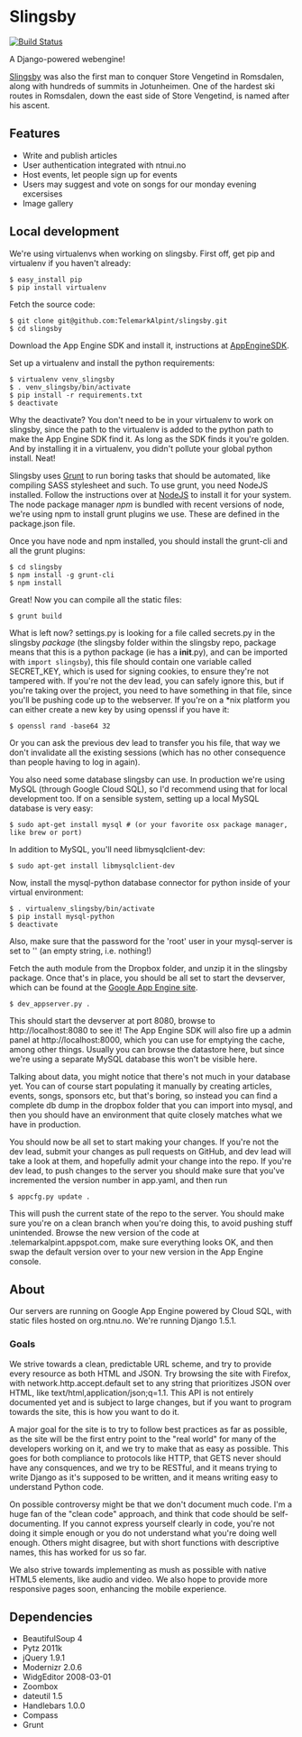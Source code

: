 Slingsby
========

[![Build Status](https://travis-ci.org/TelemarkAlpint/slingsby.png?branch=master)](https://travis-ci.org/TelemarkAlpint/slingsby)

A Django-powered webengine!

[Slingsby](http://en.wikipedia.org/wiki/William_Slingsby) was also the first man to conquer Store Vengetind in Romsdalen, along with hundreds of summits
in Jotunheimen. One of the  hardest ski routes in Romsdalen, down the east side of Store Vengetind, is
named after his ascent.

Features
--------

* Write and publish articles
* User authentication integrated with ntnui.no
* Host events, let people sign up for events
* Users may suggest and vote on songs for our monday evening excersises
* Image gallery

Local development
-----------------

We're using virtualenvs when working on slingsby. First off, get pip and virtualenv if you haven't already:

    $ easy_install pip
    $ pip install virtualenv

Fetch the source code:

    $ git clone git@github.com:TelemarkAlpint/slingsby.git
    $ cd slingsby

Download the App Engine SDK and install it, instructions at [AppEngineSDK](https://developers.google.com/appengine/downloads).

Set up a virtualenv and install the python requirements:

    $ virtualenv venv_slingsby
    $ . venv_slingsby/bin/activate
    $ pip install -r requirements.txt
    $ deactivate

Why the deactivate? You don't need to be in your virtualenv to work on slingsby, since the path to the virtualenv is added
to the python path to make the App Engine SDK find it. As long as the SDK finds it you're golden. And by installing it in a
virtualenv, you didn't pollute your global python install. Neat!

Slingsby uses [Grunt](http://gruntjs.com/) to run boring tasks that should be automated, like compiling SASS stylesheet and such.
To use grunt, you need NodeJS installed. Follow the instructions over at [NodeJS](http://nodejs.org/) to install it for your system.
The node package manager *npm* is bundled with recent versions of node, we're using npm to install grunt plugins we use. These are
defined in the package.json file.

Once you have node and npm installed, you should install the grunt-cli and all the grunt plugins:

    $ cd slingsby
    $ npm install -g grunt-cli
    $ npm install

Great! Now you can compile all the static files:

    $ grunt build

What is left now? settings.py is looking for a file called secrets.py in the slingsby *package* (the slingsby folder within the
slingsby repo, package means that this is a python package (ie has a __init__.py), and can be imported with `import slingsby`),
this file should contain one variable called SECRET_KEY, which is used for signing cookies, to ensure they're not tampered with.
If you're not the dev lead, you can safely ignore this, but if you're taking over the project, you need to have something in that
file, since you'll be pushing code up to the webserver. If you're on a *nix platform you can either create a new key by using openssl
if you have it:

    $ openssl rand -base64 32

Or you can ask the previous dev lead to transfer you his file, that way we don't invalidate all the existing sessions (which has no
other consequence than people having to log in again).

You also need some database slingsby can use. In production we're using MySQL (through Google Cloud SQL), so I'd recommend using that
for local development too. If on a sensible system, setting up a local MySQL database is very easy:

    $ sudo apt-get install mysql # (or your favorite osx package manager, like brew or port)

In addition to MySQL, you'll need libmysqlclient-dev:

    $ sudo apt-get install libmysqlclient-dev
    
Now, install the mysql-python database connector for python inside of your virtual environment:

    $ . virtualenv_slingsby/bin/activate
    $ pip install mysql-python
    $ deactivate
    
Also, make sure that the password for the 'root' user in your mysql-server is set to '' (an empty string, i.e. nothing!)

Fetch the auth module from the Dropbox folder, and unzip it in the slingsby package. Once that's in place, you should be all set to start
the devserver, which can be found at the [Google App Engine site](https://developers.google.com/appengine/downloads#Google_App_Engine_SDK_for_Python).

    $ dev_appserver.py .

This should start the devserver at port 8080, browse to http://localhost:8080 to see it! The App Engine SDK will also fire up a admin
panel at http://localhost:8000, which you can use for emptying the cache, among other things. Usually you can browse the datastore here,
but since we're using a separate MySQL database this won't be visible here.

Talking about data, you might notice that there's not much in your database yet. You can of course start populating it manually by
creating articles, events, songs, sponsors etc, but that's boring, so instead you can find a complete db dump in the dropbox folder
that you can import into mysql, and then you should have an environment that quite closely matches what we have in production.

You should now be all set to start making your changes. If you're not the dev lead, submit your changes as pull requests on GitHub, and dev
lead will take a look at them, and hopefully admit your change into the repo. If you're dev lead, to push changes to the server you should
make sure that you've incremented the version number in app.yaml, and then run

    $ appcfg.py update .

This will push the current state of the repo to the server. You should make sure you're on a clean branch when you're doing this, to avoid
pushing stuff unintended. Browse the new version of the code at <version number>.telemarkalpint.appspot.com, make sure everything looks OK,
and then swap the default version over to your new version in the App Engine console.

About
-----

Our servers are running on Google App Engine powered by Cloud SQL, with static files hosted on org.ntnu.no. We're running
Django 1.5.1.

### Goals

We strive towards a clean, predictable URL scheme, and try to provide every resource as both HTML and JSON. Try browsing the site with Firefox,
with network.http.accept.default set to any string that prioritizes JSON over HTML, like text/html,application/json;q=1.1. This API is not entirely
documented yet and is subject to large changes, but if you want to program towards the site, this is how you want to do it.

A major goal for the site is to try to follow best practices as far as possible, as the site will be the first entry point to the "real world"
for many of the developers working on it, and we try to make that as easy as possible. This goes for both compliance to protocols like HTTP,
that GETS never should have any consquences, and we try to be RESTful, and it means trying to write Django as it's supposed to be written,
and it means writing easy to understand Python code.

On possible controversy might be that we don't document much code. I'm a huge fan of the "clean code" approach, and think that code should be
self-documenting. If you cannot express yourself clearly in code, you're not doing it simple enough or you do not understand what you're doing well
enough. Others might disagree, but with short functions with descriptive names, this has worked for us so far.

We also strive towards implementing as mush as possible with native HTML5 elements, like audio and video. We also hope to provide more responsive
pages soon, enhancing the mobile experience.

Dependencies
------------

* BeautifulSoup 4
* Pytz 2011k
* jQuery 1.9.1
* Modernizr 2.0.6
* WidgEditor 2008-03-01
* Zoombox
* dateutil 1.5
* Handlebars 1.0.0
* Compass
* Grunt

